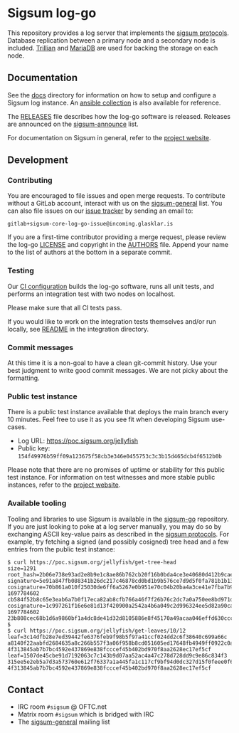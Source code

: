 # Sigsum log-go

This repository provides a log server that implements the [sigsum protocols][].
Database replication between a primary node and a secondary node is included.
[Trillian][] and [MariaDB][] are used for backing the storage on each node.

[sigsum protocols]: https://git.glasklar.is/sigsum/project/documentation/-/blob/main/log.md
[Trillian]: https://transparency.dev/#trillian
[MariaDB]: https://mariadb.org/

## Documentation

See the [docs](./doc/readme.md) directory for information on how to setup and
configure a Sigsum log instance.  An [ansible collection][] is also available
for reference.

The [RELEASES](./RELEASES.md) file describes how the log-go software is
released.  Releases are announced on the [sigsum-announce][] list.

For documentation on Sigsum in general, refer to the [project
website](https://www.sigsum.org/docs/).

[ansible collection]: https://git.glasklar.is/sigsum/admin/ansible
[sigsum-announce]: https://lists.sigsum.org/mailman3/postorius/lists/sigsum-announce.lists.sigsum.org/

## Development

### Contributing

You are encouraged to file issues and open merge requests.  To contribute
without a GitLab account, interact with us on the [sigsum-general][] list.  You
can also file issues on our [issue tracker][] by sending an email to:

    gitlab+sigsum-core-log-go-issue@incoming.glasklar.is

If you are a first-time contributor providing a merge request, please review the
log-go [LICENSE](./LICENSE) and copyright in the [AUTHORS](./AUTHORS) file.
Append your name to the list of authors at the bottom in a separate commit.

[sigsum-general]: https://lists.sigsum.org/mailman3/postorius/lists/sigsum-general.lists.sigsum.org/
[issue tracker]: https://git.glasklar.is/sigsum/core/log-go/-/issues

### Testing

Our [CI configuration](./gitlab-ci.yml) builds the log-go software, runs all
unit tests, and performs an integration test with two nodes on localhost.

Please make sure that all CI tests pass.

If you would like to work on the integration tests themselves and/or run
locally, see [README](./integration/README.md) in the integration directory.

### Commit messages

At this time it is a non-goal to have a clean git-commit history.  Use your best
judgment to write good commit messages.  We are not picky about the formatting.

### Public test instance

There is a public test instance available that deploys the main branch every 10
minutes.  Feel free to use it as you see fit when developing Sigsum use-cases.

  - Log URL: https://poc.sigsum.org/jellyfish
  - Public key: `154f49976b59ff09a123675f58cb3e346e0455753c3c3b15d465dcb4f6512b0b`

Please note that there are no promises of uptime or stability for this public
test instance.  For information on test witnesses and more stable public
instances, refer to the [project website](https://www.sigsum.org/services/).

### Available tooling

Tooling and libraries to use Sigsum is available in the [sigsum-go][]
repository.  If you are just looking to poke at a log server manually, you may
do so by exchanging ASCII key-value pairs as described in the
[sigsum protocols][].  For example, try fetching a signed (and possibly
cosigned) tree head and a few entries from the public test instance:

```
$ curl https://poc.sigsum.org/jellyfish/get-tree-head
size=1291
root_hash=2b06e738e93ad2e8b9e1c8ae86b762cb20f16b0bda4ce3e40680d412b9cae5ea
signature=5e91a847fb088341b26dc217c46878cd0bd1b9b576ce7d9d5f0fa781b1b139488bebc1883748c2c731aab546ee37ffcfa5823a37e55a8b5e501390235fcab00f
cosignature=70b861a010f25030de6ff6a5267e0b951e70c04b20ba4a3ce41e7fba7b9b7dfc 1697784602 cb584f52b8c65e3eab6a7b0f17eca82ab8cfb766a46f7f26b76c2dc7a0a750ee8bd971dad7101cdebfdd786affd82582b4c42d41ff185d01f2cf756fbce0ef07
cosignature=1c997261f16e6e81d13f420900a2542a4b6a049c2d996324ee5d82a90ca3360c 1697784602 23b808cec68b1d6a9860bf1a4dc8de41d32d8105886e8f45170a49acaa046effd630cccf61235aa12b889bf3ed04002069d10bdf1041f99a6a7e09b42785b50c
$
$ curl https://poc.sigsum.org/jellyfish/get-leaves/10/12
leaf=3c14dfb28e7ed39442fe6376feb9f98b5f97a41ccf024dd2c6f38640c699a66c a8140f22aabfd2684635a8c266b557f3a06f958b8cd051605ed17648fb4949ff0922c0a73045c90e4baddf7033ba2a34b5841221ac7067918aada94553f0f104 4f313845ab7b7bc4592e437869e838fcccef45b402bd970f8aa2628ec17ef5cf
leaf=1507de45cbe91d7192063c7c143b9d07aa52ac4a47c278d728dd9c9e86c834f3 315ee5e2eb5a7d3a573760e612f76337a1a445fa1c117cf9bf94d0dc327d15f0feee0f67ba679d74cb08cb4748793aa09576f5496abf831a4c1105925c635404 4f313845ab7b7bc4592e437869e838fcccef45b402bd970f8aa2628ec17ef5cf
```

[sigsum-go]: https://git.glasklar.is/sigsum/core/sigsum-go/

## Contact

  - IRC room `#sigsum` @ OFTC.net
  - Matrix room `#sigsum` which is bridged with IRC
  - The [sigsum-general][] mailing list
